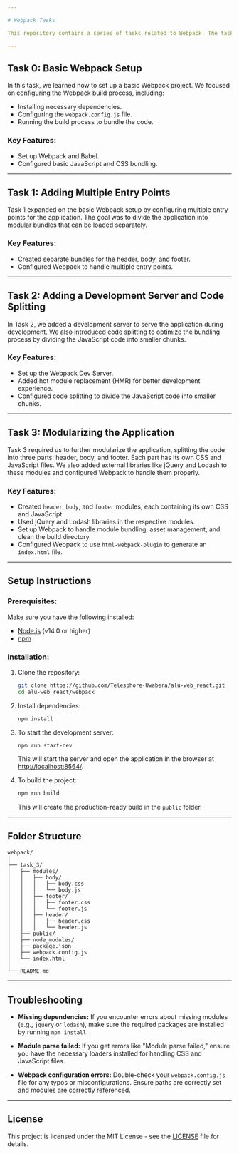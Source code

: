 ```yaml
---

# Webpack Tasks

This repository contains a series of tasks related to Webpack. The tasks focus on setting up Webpack, configuring it for development and production environments, managing static assets, and improving performance.

---
```


## Task 0: Basic Webpack Setup

In this task, we learned how to set up a basic Webpack project. We focused on configuring the Webpack build process, including:
- Installing necessary dependencies.
- Configuring the `webpack.config.js` file.
- Running the build process to bundle the code.

### Key Features:
- Set up Webpack and Babel.
- Configured basic JavaScript and CSS bundling.

---

## Task 1: Adding Multiple Entry Points

Task 1 expanded on the basic Webpack setup by configuring multiple entry points for the application. The goal was to divide the application into modular bundles that can be loaded separately.

### Key Features:
- Created separate bundles for the header, body, and footer.
- Configured Webpack to handle multiple entry points.

---

## Task 2: Adding a Development Server and Code Splitting

In Task 2, we added a development server to serve the application during development. We also introduced code splitting to optimize the bundling process by dividing the JavaScript code into smaller chunks.

### Key Features:
- Set up the Webpack Dev Server.
- Added hot module replacement (HMR) for better development experience.
- Configured code splitting to divide the JavaScript code into smaller chunks.

---

## Task 3: Modularizing the Application

Task 3 required us to further modularize the application, splitting the code into three parts: header, body, and footer. Each part has its own CSS and JavaScript files. We also added external libraries like jQuery and Lodash to these modules and configured Webpack to handle them properly.

### Key Features:
- Created `header`, `body`, and `footer` modules, each containing its own CSS and JavaScript.
- Used jQuery and Lodash libraries in the respective modules.
- Set up Webpack to handle module bundling, asset management, and clean the build directory.
- Configured Webpack to use `html-webpack-plugin` to generate an `index.html` file.

---

## Setup Instructions

### Prerequisites:
Make sure you have the following installed:
- [Node.js](https://nodejs.org/) (v14.0 or higher)
- [npm](https://www.npmjs.com/)

### Installation:

1. Clone the repository:

   ```bash
   git clone https://github.com/Telesphore-Uwabera/alu-web_react.git
   cd alu-web_react/webpack
   ```

2. Install dependencies:

   ```bash
   npm install
   ```

3. To start the development server:

   ```bash
   npm run start-dev
   ```

   This will start the server and open the application in the browser at [http://localhost:8564/](http://localhost:8564/).

4. To build the project:

   ```bash
   npm run build
   ```

   This will create the production-ready build in the `public` folder.

---

## Folder Structure

```
webpack/
│
├── task_3/
│   ├── modules/
│   │   ├── body/
│   │   │   ├── body.css
│   │   │   └── body.js
│   │   ├── footer/
│   │   │   ├── footer.css
│   │   │   └── footer.js
│   │   ├── header/
│   │   │   ├── header.css
│   │   │   └── header.js
│   ├── public/
│   ├── node_modules/
│   ├── package.json
│   ├── webpack.config.js
│   └── index.html
│
└── README.md
```

---

## Troubleshooting

- **Missing dependencies:** If you encounter errors about missing modules (e.g., `jquery` or `lodash`), make sure the required packages are installed by running `npm install`.
  
- **Module parse failed:** If you get errors like "Module parse failed," ensure you have the necessary loaders installed for handling CSS and JavaScript files.

- **Webpack configuration errors:** Double-check your `webpack.config.js` file for any typos or misconfigurations. Ensure paths are correctly set and modules are correctly referenced.

---

## License

This project is licensed under the MIT License - see the [LICENSE](LICENSE) file for details.
```
